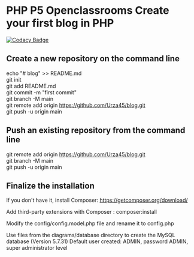 # PHP P5 Openclassrooms Create your first blog in PHP

[![Codacy Badge](https://api.codacy.com/project/badge/Grade/87b549702aff4c0d989d47a2cebd4465)](https://app.codacy.com/gh/Urza45/blog?utm_source=github.com&utm_medium=referral&utm_content=Urza45/blog&utm_campaign=Badge_Grade_Settings)

## Create a new repository on the command line
  
echo "# blog" >> README.md  
git init  
git add README.md  
git commit -m "first commit"  
git branch -M main  
git remote add origin <https://github.com/Urza45/blog.git>  
git push -u origin main  
  
## Push an existing repository from the command line
  
git remote add origin <https://github.com/Urza45/blog.git>  
git branch -M main  
git push -u origin main  

## Finalize the installation

If you don't have it, install Composer: <https://getcomposer.org/download/>

Add third-party extensions with Composer : composer:install

Modify the config/config.model.php file and rename it to config.php

Use files from the diagrams/database directory to create the MySQL database (Version 5.7.31)
Default user created: ADMIN, password ADMIN, super administrator level
